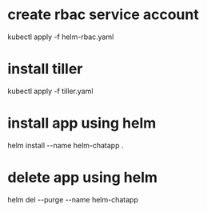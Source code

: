 # create rbac service account

kubectl apply -f helm-rbac.yaml

# install tiller 

kubectl apply -f tiller.yaml

# install app using helm

helm install --name helm-chatapp .

# delete app using helm

helm del  --purge --name helm-chatapp

